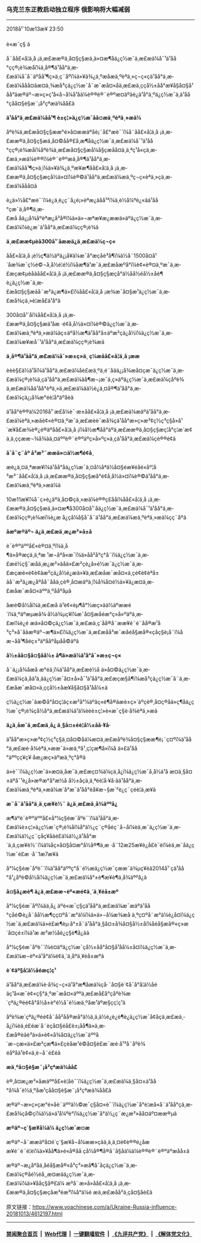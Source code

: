 ### 乌克兰东正教启动独立程序 俄影响将大幅减弱 
------------------------

<div class="published">
 <span class="date" title="ä¸­å½æ¶é´">
  <time datetime="2018-10-13T23:50:17+08:00">
   2018å¹´10æ13æ¥ 23:50
  </time>
 </span>
</div>
<br/>
<div class="wsw">
 <span class="dateline">
  è«æ¯ç§ â
 </span>
 <p paraeid="{b58970dc-f7a9-45a8-891c-81917bc25d39}{152}" paraid="95909693">
  å¨åå£«å¦ä¸å ¡ä¸æ­£ææ®ä¸å¤§ç§æä¸ä»¤æ¶åä¿ç½æ¯ä¸æ­£æä¼å¯¹ä¹åå°çç®¡è¾æåï¼ä¸å®¶ä¹åå°ä¸æ­£æä¼å¯å¨äºåå¹¶ç»ä¸ç¨åºï¼ä»¥ä¾¿ä¸ºæåæä¸ºèªä¸»ç¬ç«çä¹åå°ä¸æ­£æä¼ååå¤ãæ­¤ä¸¾æå³çä¿ç½æ¯å¨æ¯æå¤«åä¸æ­£æä¸ççå½±åå°æ¥å§å¤§å¹åå°ãæ®äº¬æ»ç»ç¹å«å¬å¼å¹åä¼è®®è®¨è®ºæ­¤äºãè¿ä¹å°ä¸ºä¿ç½æ¯ä¸ä¹åå°çåå¤§è§æ¨¡å²çªæä¾åå£ã
 </p>
 <div class="wsw__embed">
 </div>
 <p paraeid="{b58970dc-f7a9-45a8-891c-81917bc25d39}{152}" paraid="95909693">
  <strong>
   ä¹åå°ä¸æ­£æä¼åå¹¶ è±ç¦»ä¿ç½æ¯åå¤æä¸ºèªä¸»æä¼
  </strong>
 </p>
 <p paraeid="{b58970dc-f7a9-45a8-891c-81917bc25d39}{178}" paraid="1701772653">
  åºè¾ä¸æ­£æå¤§ç§ææ°é»å¤ææäºåè¡¨å£°æè¯´ï¼å¨åå£«å¦ä¸å ¡ä¸æ­£ææ®ä¸å¤§ç§æä¸å¤©åå®£å¸æ¶åä¿ç½æ¯ä¸æ­£æä¼å¯¹ä¹åå°çç®¡è¾æåï¼åºè¾ä¸æ­£æå¤§ç§æå¼å§çæåå¤ä¸ä¸ªç¹å«çä¸æ­£æä¸»æä¼è®®ï¼è®¨è®ºæä¸å®¶ä¹åå°ä¸æ­£æä¼åå¹¶ç»ä¸ï¼ä»¥ä¾¿ä¸ºæ¥æ¶åå£«å¦ä¸å ¡ä¸æ­£ææ®ä¸å¤§ç§æçå½ä»¤ï¼è®©ä¹åå°ä¸æ­£æä¼æä¸ºç¬ç«èªä¸»çä¸æ­£æä¼ååå¤ã
 </p>
 <p paraeid="{b58970dc-f7a9-45a8-891c-81917bc25d39}{188}" paraid="2062055426">
  è¿ä»½å£°æè¯´ï¼è¿ä¸è¿ç¨å¿é¡»èªæ¿ãåå¹³ï¼ä¸è½å¼ºè¿«ãä¹åå°çæ¯ä¸å®¶ä¸æ­£æå åä¿¡å¾åºèªæ¿å³å®ï¼ä»ä»¬æªæ¥æ¿ææä»äºä¿ç½æ¯ä¸æ­£æä¼ï¼è¿æ¯ä¹åå°ä¸æ­£æä¼çç®¡è¾ã
 </p>
 <p paraeid="{b58970dc-f7a9-45a8-891c-81917bc25d39}{194}" paraid="1379417249">
  <strong>
   ä¸æ­£ææ¢µèå300å¹´åææä¿ä¸æ­£æä¼ç¬ç«
  </strong>
 </p>
 <p paraeid="{b58970dc-f7a9-45a8-891c-81917bc25d39}{206}" paraid="2137833851">
  åå£«å¦ä¸å ¡è½ç¶ä½äºä¿¡å¥ä¼æ¯å°æçåè³å¶ï¼ä½å¨1500å¤å¹´åæ¾æ¯ç½é©¬å¸å½é¦é½ï¼åæ¶ä¹æ¯ä¸æ­£æåæºå°ï¼è¢«è®¤ä¸ºæ¯ä¸æ­£æçæ¢µèåãåå£«å¦ä¸å ¡ä¸æ­£ææ®ä¸å¤§ç§æçå°ä½åå½éå½±åè¶è¿ä¿ç½æ¯ä¸æ­£æå¤§ç§æãå¨æ²ä¿æ¶ä»£ï¼åå£«å¦ä¸å ¡æ¾æ¯å¤§æ¹ä¿ç½æ¯ä¸æ­£æå¾çä¸»è¦æå£ä¹å°ã
 </p>
 <p paraeid="{b58970dc-f7a9-45a8-891c-81917bc25d39}{216}" paraid="502612990">
  300å¤å¹´åï¼åå£«å¦ä¸å ¡ä¸æ­£ææ®ä¸å¤§ç§æä¹åæ ·é¢å¸å½ä»¤ï¼è®©ä¿ç½æ¯ä¸æ­£æä¼æä¸ºèªä¸»æä¼ãç±äºå½æ¶ä¹åå°å±äºæ²çä¿å½ï¼ä¿ç½æ¯ä¸æ­£æä¼æ¥æå¯¹ä¹åå°ä¸æ­£æä¼çç®¡è¾æã
 </p>
 <p paraeid="{b58970dc-f7a9-45a8-891c-81917bc25d39}{224}" paraid="571615586">
  <strong>
   ä¸å®¶ä¹åå°ä¸æ­£æä¼å¯»æ±ç»ä¸ ç¼æåå£«å¦ä¸å ¡ææ
  </strong>
 </p>
 <p paraeid="{b58970dc-f7a9-45a8-891c-81917bc25d39}{234}" paraid="1509246031">
  èèè§£ä½ä¹åï¼ä¹åå°ä¸æ­£æä¼åè£æä¸ºä¸é¨åãä¿¡å¾æå¤çæ¯ä¿ç½æ¯ä¸æ­£æä¼ç®¡è¾ä¸çä¹åå°ä¸æ­£æä¼ãå¶æ¬¡æ¯ä¸ç»äºä¿ç½æ¯ä¸æ­£æä¼çåºè¾ä¸æ­£æä¼åä¹åå°èªä¸»ä¸æ­£æä¼ãä½è¿ä¸¤å®¶ä¹åå°ä¸æ­£æä¼çä¿¡å¾æ°éè¦å°äºåèã
 </p>
 <p paraeid="{b58970dc-f7a9-45a8-891c-81917bc25d39}{240}" paraid="1382194939">
  ä¹åå°è®®ä¼2016å¹´æ­£å¼è¯·æ±åå£«å¦ä¸å ¡ä¸æ­£æä¼æäºä¹åå°ä¸æ­£æä¼èªä¸»æãè¢«è®¤ä¸ºæ¯ä¸æ­£æèè¯æå¾çä¹åå°æ»ç»æ³¢ç½ç³ç§å»å¹´æ¥å­£æ¾è®¿é®äºåå£«å¦ä¸å ¡ï¼å½æ¶åå°äºä¸æ­£ææ®ä¸å¤§ç§æç¦å°ç¦æ´æ¢ä¸ä¸çç­ææ¬¾å¾ãä¸¤äººè®¨è®ºäºç»å»ºç»ä¸çä¹åå°ä¸æ­£æä¼ç­è®®é¢ã
 </p>
 <p paraeid="{b58970dc-f7a9-45a8-891c-81917bc25d39}{250}" paraid="252785166">
  <strong>
   å¯å¨ç¨åº å³æ³¨ææä»¤ä½æ¶é¢å¸
  </strong>
 </p>
 <p paraeid="{d90166b0-5c38-4898-9f1a-302200ff0a3b}{5}" paraid="1037164353">
  æè¿ä¸¤ä¸ªææ¥ï¼ä¹åå°åä¿ç½æ¯ä¸¤å½åªä½å¤§éæ¥éåé«åº¦å³æ³¨åå£«å¦ä¸å ¡ä¸æ­£ææ®ä¸å¤§ç§æå°é¢å¸å½ä»¤ï¼è®©ä¹åå°ä¸æ­£æä¼æä¸ºèªä¸»æä¼ã
 </p>
 <p paraeid="{d90166b0-5c38-4898-9f1a-302200ff0a3b}{11}" paraid="457689930">
  10æ11æ¥ï¼å¨ç»è¿äºä¸å¤©çä¸»æä¼è®®ç£ååï¼åå£«å¦ä¸å ¡ä¸æ­£ææ®ä¸å¤§ç§æä¸ä»¤æ¶å300å¤å¹´åä¿ç½æ¯ä¸æ­£æä¼å¯¹ä¹åå°ä¸æ­£æä¼çç®¡è¾æï¼è¿æ å¿çå¼å§å¯å¨ä¹åå°ä¸æ­£æä¼æä¸ºèªä¸»æä¼çç¨åºã
 </p>
 <p paraeid="{d90166b0-5c38-4898-9f1a-302200ff0a3b}{27}" paraid="1413959957">
  <strong>
   åæºæ®äº¬ ä¿ä¸æ­£æä¸æ¿æ²»å±å­
  </strong>
 </p>
 <p paraeid="{d90166b0-5c38-4898-9f1a-302200ff0a3b}{37}" paraid="163895855">
  è¯è®ºäººå£«è®¤ä¸ºï¼ä¸å¶ä»å®æçä¸ä¸ªæ ¹æ¬åºå«æ¯ï¼ä»åå²å°ç°å¨ï¼ä¿ç½æ¯ä¸æ­£æé½ç§¯æåä¸æ¿æ²»ãåä»£æ²çè¿å»é½æ¯ä¿ç½æ¯ä¸æ­£æçæé«é¢è¢ãæ²çä¿å½é¿æä»¥ä¸æ­£æåæ¯æå¤«ä¸çé¢è¢èªå±ãå¨æ²ä¿æ¿åºåå¨ååä¸çè®¸å¤æäºä¸­ï¼å¾å¤é½ä»¥ä¿æ¤ä¸æ­£æåæ¯æå¤«äººä¸ºååºåµã
 </p>
 <p paraeid="{d90166b0-5c38-4898-9f1a-302200ff0a3b}{43}" paraid="2096944569">
  åæé©å½åï¼ä¸æ­£æå ä¹è¢«èµ¶å°½æç»ãä½äºææé´ï¼ä¸ºäºæµæå¾·å½ä¾µç¥ï¼æ¯å¤§æåéæ°ç»å»ºäºä¸æ­£æï¼è¿é æä»å¤©çä¿ç½æ¯ä¸æ­£æä¸ç´åå®å¨ææ¥é¨é¨åå®æ¹å³ç³»å¯åãæ®äº¬æ¶ä»£ï¼ä¿ç½æ¯ä¸æ­£æåå³æ¯æåéå§æå®«çåç§è¡å¨ï¼åæ¬åå¹¶åéç±³äºååºåµåå©äºã
 </p>
 <p paraeid="{d90166b0-5c38-4898-9f1a-302200ff0a3b}{49}" paraid="278920394">
  <strong>
   å½±åå¤§å¤§åå¼± å¶ä»æä¼ä¹å°å¯»æ±ç¬ç«
  </strong>
 </p>
 <p paraeid="{d90166b0-5c38-4898-9f1a-302200ff0a3b}{59}" paraid="1024004724">
  å¨ä¿¡å¾åæå æ°éä¸ï¼ä¹åå°ä¸æ­£æè½å ä»å¤©ä¿ç½æ¯ä¸æ­£æä¼çä¸åä¹ä¸ãä¿ç½æ¯å¤±å»å¯¹ä¹åå°ä¸æ­£æçæ§å¶ï¼æå³çä¿ç½æ¯å¨ä¸æ­£æåæ¯æå¤«ä¸ççå½±åæ¥å§å¤§å¹åå¼±ã
 </p>
 <p paraeid="{d90166b0-5c38-4898-9f1a-302200ff0a3b}{65}" paraid="590775331">
  ç½ä¿ç½æ¯ãæ©å°å¤ç¦ãç±æ²å°¼äºãç«é¶å®ãæè±ç»´äºç­è®¸å¤ç®åä»ç¶åä¿ç½æ¯ç®¡è¾çå½å°ä¸æ­£æä¼ä¹ä¼èèè±ç¦»è«æ¯ç§è·å¾èªä¸»æã
 </p>
 <p paraeid="{d90166b0-5c38-4898-9f1a-302200ff0a3b}{71}" paraid="106985906">
  <strong>
   ä¿ä¸åæ¯ä¸æ­£æä¸­å¿ ä¸§å¤±éè¦å½±åå·¥å·
  </strong>
 </p>
 <p paraeid="{d90166b0-5c38-4898-9f1a-302200ff0a3b}{81}" paraid="1681123863">
  ä¹åå°æ»ç»æ³¢ç½ç³ç§ä¸¤å¤©åä¼æ¤ä¸æ­£æåºè¾å¤§ç§ææ¶è¡¨ç¤ºï¼ä¹åå°ä¸æ­£æè·å¾èªä¸»ææ¯ä»æä¸ºå¹¸ç¦çæ¶å»ï¼å ä»£ä¹åå°äººçç¥ç¥·åæ¿æç»äºæä¸ºç°å®ã
 </p>
 <p paraeid="{d90166b0-5c38-4898-9f1a-302200ff0a3b}{87}" paraid="172151629">
  ä»è¯´ï¼ä¿ç½æ¯ä»æ­¤ä¸åæ¯ä¸æ­£æç¤¾ä¼çä¸­å¿ï¼ä¿ç½æ¯å¸å½ä¹å æ­¤ä¸§å¤±äºå¯¹è¿å»æ®æ°å°æ½å å½±åçä¸ä¸ªéè¦å·¥å·ãä¹åå°ä¸æ­£æä¼æä¸ºèªä¸»æä¼æ´å°æ¯ä¹åå°èå¥æ¬§æ´²è¿ç¨çéè¦ä¸æ­¥ã
 </p>
 <p paraeid="{d90166b0-5c38-4898-9f1a-302200ff0a3b}{93}" paraid="1996968115">
  <strong>
   æ¨å¨ä¹åå°ä¸ä¸çæ¥è½¨ ä¿ä¸æ­£æä¸å¾äººå¿
  </strong>
 </p>
 <p paraeid="{d90166b0-5c38-4898-9f1a-302200ff0a3b}{103}" paraid="1387861047">
  æ¶äºè¯è®ºäººå£«å°¼ç§éæ¯åºè¯´ï¼ä¹åå°ä¸æ­£æä¼è±ç¦»ä¿ç½æ¯ç®¡è¾åï¼å°ä½¿ç¨ç®åéç¨å¬åï¼èä¸æ¯ä¿ç½æ¯ä¸æ­£æä¼ä½¿ç¨çåç¥åãé£ä¼ä½¿ä¹åå°æ´ä¸ä¸çæ¥è½¨ï¼ä¼åç»å¤§å¤æ°å½å®¶ä¸æ ·å¨12æ25æ¥è¿å£è¯èï¼èä¸æ¯åä¿ç½æ¯é£æ ·å¨1æ7æ¥ã
 </p>
 <p paraeid="{d90166b0-5c38-4898-9f1a-302200ff0a3b}{125}" paraid="1002832568">
  å°¼ç§éæ¯åºè¯´ï¼ä¹åå°äººç°å¨é½æä¿ç½æ¯çææ¯ä¾µç¥èã2014å¹´çä¹åå°å¹¿åºé©å½åï¼ä¿ç½æ¯ä¸æ­£æä¼å°±è¶æ¥è¶ä¸å¾äººå¿ã
 </p>
 <p paraeid="{d90166b0-5c38-4898-9f1a-302200ff0a3b}{135}" paraid="3282332">
  <strong>
   å¤§å¿æè¶ ä¿ä¸æ­£ææ¬èº«æé¢ä¸´ä¸¥éå±æº
  </strong>
 </p>
 <p paraeid="{d90166b0-5c38-4898-9f1a-302200ff0a3b}{145}" paraid="1410251369">
  å°¼ç§éæ¯åºï¼âä¸å¿ äºè«æ¯ç§çä¹åå°ä¸æ­£æä¼æ¯æäºä¹åå°çåé©è¿å¨åå½æ¶çç¤ºå¨æ°ä¼ï¼ä»ä»¬å¼æ¾æå ä¸ºç¤ºå¨æ°ä¼è¿å¤ï¼ä¿ç½æ¯ä¸æ­£æä¼ä»é£æ¶èµ·å°±å¨ä¹åå°ä¸§å¤±å¾å¤§å½±åï¼åéå§æå®«ç»æ´å¤çé±ï¼ä¹æ æ³æ½åè¿ç§è¶å¿ãâ
 </p>
 <p paraeid="{d90166b0-5c38-4898-9f1a-302200ff0a3b}{151}" paraid="824692464">
  å°¼ç§éæ¯åºè¯´ï¼é¤äºä¿ç½æ¯çå½±åå°å¤§å¹åå¼±å¤ï¼ä¿ç½æ¯ä¸æ­£æä¼æ¬èº«ä¹å°ä¼é¢ä¸´ä¸åºä¸¥éå±æºã
 </p>
 <p paraeid="{d90166b0-5c38-4898-9f1a-302200ff0a3b}{157}" paraid="64076343">
  <strong>
   è´¢äº§å¦ä½åéæç¦ç¹
  </strong>
 </p>
 <p paraeid="{d90166b0-5c38-4898-9f1a-302200ff0a3b}{163}" paraid="1093512246">
  ä¹åå°ä¸æ­£æä¼è·å¾ç¬ç«ä¹å°æ¶åæä¼çå·¨å¤§è´¢å¯å°å¦ä½åéãç¹å«æ¯è¢«ç§°ä¸ºæ¯æå¤«äººä¸æ­£æå£å°çåºè¾æ´çªä¿®éé¢å°å½å±è°é½å¯è½æä¸ºåæ¹äºæ§çç¦ç¹ã
 </p>
 <p paraeid="{d90166b0-5c38-4898-9f1a-302200ff0a3b}{169}" paraid="918984678">
  åºè¾æ´çªä¿®éé¢å¨åå²åå®æå°ä½ä¸ä¸ä½è¿è¿è¶è¿ä¿ç½æ¯å¢åçä¸æ­£æä¸­å¿ï¼èä¸é£éæ´å¨èçå¤§éå£è±¡åå¶ä»ä¸æ­£æå®èãè³ä»ä»è¢«å¾å¤ä¿ç½æ¯äººå´æ¬çæ«ä»£æ²çæ¶ä»£çèåæ¹é©å¤§è£æ¯æé·å¹³å¨åºè¾éåºåä¹è¢«ä¸è¬å¨é£éã
 </p>
 <p paraeid="{d90166b0-5c38-4898-9f1a-302200ff0a3b}{175}" paraid="893274740">
  <strong>
   æä¸ºå¤§è§æ¨¡å²çªæä¾åå£
  </strong>
 </p>
 <p paraeid="{d90166b0-5c38-4898-9f1a-302200ff0a3b}{181}" paraid="521034798">
  è®¸å¤æ¿æ²»åæäººå£«è­¦åè¯´ï¼ä¿ç½æ¯ä¸æ­£æä¼ä¸§å¤±ä¹åå°å¾å¯è½ä¸ºåæ¹çåå¤§è§æ¨¡å²çªæä¾åå£ã
 </p>
 <p paraeid="{d90166b0-5c38-4898-9f1a-302200ff0a3b}{187}" paraid="1966928021">
  æ®äº¬æ»ç»çæ°é»åè¨äººä½©æ¯ç§å¤«è¯´ï¼ä¿ç½æ¯å°è¦æå«å¨ä¹åå°çä¸æ­£æå¾çå©çï¼ä½ä»ä¹å¼ºè°ï¼ä¿ç½æ¯å°ä½¿ç¨æ¿æ²»åå¤äº¤ææ®µã
 </p>
 <p paraeid="{d90166b0-5c38-4898-9f1a-302200ff0a3b}{193}" paraid="1009811595">
  <strong>
   æ®äº¬ç´§æ¥å¼ä¼ ä¿ç½æ¯æ¤æ
  </strong>
 </p>
 <p paraeid="{d90166b0-5c38-4898-9f1a-302200ff0a3b}{203}" paraid="1478207758">
  æ®äº¬å¨ææäºå¤é´ç´§æ¥å¬å¼ææ»çãä¸ä¸ä¸¤é¢è®®é¿åææ¥é¨é¨é¦èï¼ä»¥åå¶ä»é«å®åå çå½å®¶å®å¨å§åä¼ä¼è®®è®¨è®ºäºæåå±ã
 </p>
 <p paraeid="{d90166b0-5c38-4898-9f1a-302200ff0a3b}{209}" paraid="1240151058">
  æ®äº¬æ¿åºåä¸åéå§æå®«å³ç³»æå¶å¯åçä¿ç½æ¯ä¸æ­£æä¼ç®åé½éå¸¸æ¤æãä¿ç½æ¯ä¸æ­£æä¼ï¼ä»¥ååç§å®£ä¼ æºå¨æ»å»åå£«å¦ä¸å ¡ä¸æ­£ææ®ä¸å¤§ç§æçåæ³éæ³ï¼å°ä¼é æä¸æ­£æåå²ä¸çå¤§åè£ã
 </p>
</div>

原文链接：https://www.voachinese.com/a/Ukraine-Russia-influence-20181013/4612197.html


------------------------
#### [禁闻聚合首页](https://github.com/gfw-breaker/banned-news/blob/master/README.md) &nbsp;|&nbsp; [Web代理](https://github.com/gfw-breaker/open-proxy/blob/master/README.md) &nbsp;|&nbsp;  [一键翻墙软件](https://github.com/gfw-breaker/nogfw/blob/master/README.md) &nbsp;|&nbsp; [《九评共产党》](https://github.com/gfw-breaker/9ping.md/blob/master/README.md#九评之一评共产党是什么) &nbsp;|&nbsp; [《解体党文化》](https://github.com/gfw-breaker/jtdwh.md/blob/master/README.md#绪论)